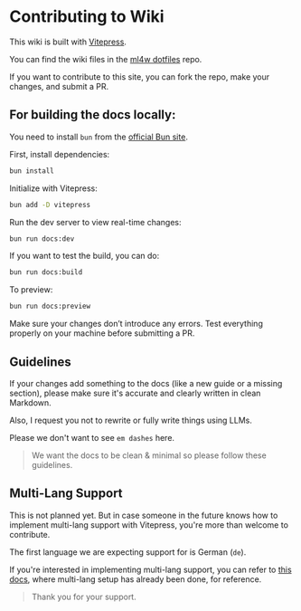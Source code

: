 # Contributing to Wiki

This wiki is built with [Vitepress](https://vitepress.dev/).

You can find the wiki files in the [ml4w dotfiles](https://github.com/mylinuxforwork/dotfiles) repo.

If you want to contribute to this site, you can fork the repo, make your changes, and submit a PR.

## For building the docs locally:

You need to install `bun` from the [official Bun site](https://bun.sh).

First, install dependencies:

```sh
bun install
```

Initialize with Vitepress:

```sh
bun add -D vitepress
```

Run the dev server to view real-time changes:

```sh
bun run docs:dev
```

If you want to test the build, you can do:

```sh
bun run docs:build
```

To preview:

```sh
bun run docs:preview
```

Make sure your changes don’t introduce any errors. Test everything properly on your machine before submitting a PR.

## Guidelines

If your changes add something to the docs (like a new guide or a missing section), please make sure it's accurate and clearly written in clean Markdown.

Also, I request you not to rewrite or fully write things using LLMs.

Please we don't want to see `em dashes` here.

> We want the docs to be clean & minimal so please follow these guidelines.

## Multi-Lang Support

This is not planned yet. But in case someone in the future knows how to implement multi-lang support with Vitepress, you're more than welcome to contribute.

The first language we are expecting support for is German (`de`).

If you're interested in implementing multi-lang support, you can refer to [this docs](https://github.com/carch-org/docs), where multi-lang setup has already been done, for reference.

> Thank you for your support.
